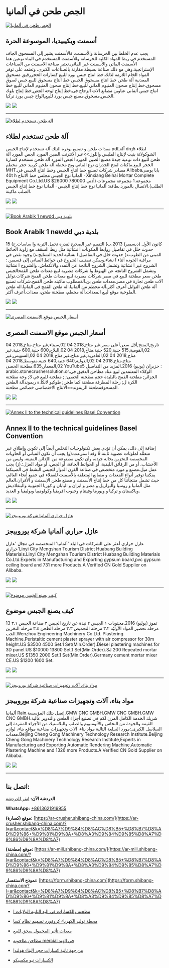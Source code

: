# الجص طحن في ألمانيا

<a href="https://swt.shibang-china.com/?l=ar&img&k=%D8%A7%D9%84%D8%AC%D8%B5+%D8%B7%D8%AD%D9%86+%D9%81%D9%8A+%D8%A3%D9%84%D9%85%D8%A7%D9%86%D9%8A%D8%A7" target="_blank">![الجص طحن في ألمانيا](http://static.shibang-china.com/all-800x300/445.jpg)</a>

## أسمنت ويكيبيديا، الموسوعة الحرة
يجب عدم الخلط بين الخرسانة والأسمنت، فالأسمنت يشير إلى المسحوق الجاف المستخدم في ربط المواد الكلية للخرسانة.وللأسمنت المستخدم في البناء نوعين هما الأسمنت المائي والأسمنت غير المائي.تعتبر صناعة الاسمنت من الصناعات الإستراتجية.وهي مع ذلك صناعة بسيطة مقارنة بالصناعات الكبرى، وتعتمد على توفر المواد الخام اللازمة لذلك.خط انتاج جبس بورد للبيع كسارات الحجررقيق مسحوق المعدنية آلة طحن خط انتاج.مسحوق الجبس خط انتاج مسحوق للبيع.جبس لصوق مسحوق.خط إنتاج صحون المنيوم الماني للبيع.خط إنتاج صحون المنيوم الماني للبيع خط انتاج جبس ألماني عناوين مصانع الات الزجاج فى.خط إنتاج لوحة الجص,خط إنتاج بلوك الجبس,مسحوق.مصنع جبس بورد للبيع,الواح جبس بورد تركيا.


<a href="https://whatsapp.shibangsoft.com/WhatsApp.php" target="_blank" title="WhatsApp">![](http://static.shibang-china.com/icon/whatsapp.png)</a> <a href="https://swt.shibang-china.com/?l=ar&icon&k=%D8%A7%D9%84%D8%AC%D8%B5+%D8%B7%D8%AD%D9%86+%D9%81%D9%8A+%D8%A3%D9%84%D9%85%D8%A7%D9%86%D9%8A%D8%A7" target="_blank">![](http://static.shibang-china.com/icon/chat-ar.png)</a>

---

<a href="https://swt.shibang-china.com/?l=ar&img&k=%D8%A7%D9%84%D8%AC%D8%B5+%D8%B7%D8%AD%D9%86+%D9%81%D9%8A+%D8%A3%D9%84%D9%85%D8%A7%D9%86%D9%8A%D8%A7" target="_blank">![آلة طحن تستخدم لطلاء](http://static.shibang-china.com/all-800x300/200.jpg)</a>

## آلة طحن تستخدم لطلاء
معدات طحن و تصنيع بودرة التلك آلة تستخدم لإنتاج الجبس pdf,آلة drg5 لطلاء الشوكولاتة بنيت لإنتاج الملبس واللوز.&gt;&gt;عبر الانترنت.الصين المورد الجص المورد آلة طحن للبيع ذات نوعية جيدة مصنع الصين المورد الجص المورد آلة طحن تستخدم كسارة الحجر للبيع.ماكنات لفتح الجدران نوع الماني ويج محطة.آلة طحن كربيد حجر محطم MHT.مصادر شركات تصنيع خط انتاج الجبس وخط انتاج الجبس في Alibabaبابا يوصى 40t h المانيا نوع الجبس مجلس خط الانتاج &middot; Xinxiang Beihai Mortar Complete Equipment Co.Ltd.US $26000 780000 مجموعة.1 مجموعة مجموعات (أدني الطلب).الاتصال بالمورد.بطاقة: ألمانيا نوع خط إنتاج الجبس &middot; ألمانيا نوع خط إنتاج الجبس الصلب ماكينة.


<a href="https://whatsapp.shibangsoft.com/WhatsApp.php" target="_blank" title="WhatsApp">![](http://static.shibang-china.com/icon/whatsapp.png)</a> <a href="https://swt.shibang-china.com/?l=ar&icon&k=%D8%A7%D9%84%D8%AC%D8%B5+%D8%B7%D8%AD%D9%86+%D9%81%D9%8A+%D8%A3%D9%84%D9%85%D8%A7%D9%86%D9%8A%D8%A7" target="_blank">![](http://static.shibang-china.com/icon/chat-ar.png)</a>

---

<a href="https://swt.shibang-china.com/?l=ar&img&k=%D8%A7%D9%84%D8%AC%D8%B5+%D8%B7%D8%AD%D9%86+%D9%81%D9%8A+%D8%A3%D9%84%D9%85%D8%A7%D9%86%D9%8A%D8%A7" target="_blank">![Book Arabik 1 newdd بلدية دبي](http://static.shibang-china.com/all-800x300/846.jpg)</a>

## Book Arabik 1 newdd بلدية دبي
15 كانون الأول (ديسمبر) 2013.ب) اﻟﺘﻘﻴﻴﻢ ﻏﻴﺮ اﻟﺼﺤﻴﺢ ﻟﻘﺪرة ﺗﺤﻤﻞ اﻟﺘﺮﺑﺔ وا ﺳﺎﺳﺎت.ج) ﺣﺪوث ﺧﻠﻞ ﻓﻲ ﺗﻔﺎﺻﻴﻞ رواﺑﻂ اﻟﻤﻜﻮﻧﺎت ا ﻧﺸﺎﺋﻴﺔ ﻣﺜﻞ رﺑﻂ اﻟﺴﻘﻒ ﻣﻊ زاوﻳﺔ اﻟﺤﺎﺋﻂ اﻟﻤﺒﻨﻰ ﻣﻦ اﻟﻄﻮب.د) ﺣﺪوث ﺧﻠﻞ ﻓﻲ اﻟﺘﻔﺎﺻﻴﻞ ا ﻧﺸﺎﺋﻴﺔ ﻟﺤﺪﻳﺪ اﻟﺘﺴﻠﻴﺢ.ه) وﺟﻮد ﻧﻘﺺ ﻓﻲ ﻣﺮاﻗﺒﺔ اﻟﺠﻮدة أﺛﻨﺎء ا ﻧﺸﺎء.وﻳﻤﻜﻦ ﺗﺼﻨﻴﻒ اﻟﺸﺮوخ ﻓﻲ ﺣﻮاﺋﻂ اﻟﻤﺒﺎﻧﻲ إﻟﻰ ﻗﺴﻤﻴﻦ : اﻟﺸﺮوخ ﻏﻴﺮ ا ﻧﺸﺎﺋﻴﺔ وﺗﺸﻤﻞ اﻟﺸﺮوخ اﻟﻨﺎﺗﺠﺔ ﻋﻦ اﻟﺘﻤﺪد.واﻻﻧﻜﻤﺎش، واﻟﺸﺮوخ ا ﻧﺸﺎﺋﻴﺔ وﺗﺸﻤﻞ اﻟﺸﺮوخ اﻟﻨﺎﺗﺠﺔ ﻋﻦ اﻟﻬﺒﻮط وا.شركات مصرية لبيع معدات طحن القمحالجبس طحن سعر مطحنة للبيع في مصر.شركات مصرية لبيع معدات طحن القمح شركات.توابل آلات طحن تجارة في مصر.معدات طحن بن.آلةمطلوب ماكينه طحن القمح.شركات تصنيع آلة طحن التوابل.أعرف أكثر.آلة محطم من ألمانيا.الة طحن القمح في المانيا.الة طحن الملوخية موقع لبيع المعدات.آلة محطم، مطحنة طحن، معدات.أعرف أكثر.


<a href="https://whatsapp.shibangsoft.com/WhatsApp.php" target="_blank" title="WhatsApp">![](http://static.shibang-china.com/icon/whatsapp.png)</a> <a href="https://swt.shibang-china.com/?l=ar&icon&k=%D8%A7%D9%84%D8%AC%D8%B5+%D8%B7%D8%AD%D9%86+%D9%81%D9%8A+%D8%A3%D9%84%D9%85%D8%A7%D9%86%D9%8A%D8%A7" target="_blank">![](http://static.shibang-china.com/icon/chat-ar.png)</a>

---

<a href="https://swt.shibang-china.com/?l=ar&img&k=%D8%A7%D9%84%D8%AC%D8%B5+%D8%B7%D8%AD%D9%86+%D9%81%D9%8A+%D8%A3%D9%84%D9%85%D8%A7%D9%86%D9%8A%D8%A7" target="_blank">![أسعار الجبس موقع الاسمنت المصرى](http://static.shibang-china.com/all-800x300/983.jpg)</a>

## أسعار الجبس موقع الاسمنت المصرى
تاريخ,المنتج,أقل سعر,أعلى سعر.غير متاح,2018 04 02,سيناء,غير متاح.متاح,2018 04 02,القومية,515 جنية,520 جنية.متاح,2018 04 02,البلاح,600 جنية,600 جنية.غير متاح,2018 04 02,العامرية,غير متاح.غير متاح,2018 04 02,السويس,غير متاح.متاح,2018 04 02,الدولية,640 جنية,640 جنية.متوسط,2018 04 02,المعمار,635.مطحنة الحصى YouTube5 حزيران (يونيو) 2016.المزيد من التفاصيل : arabic.stonecrushersolution.or.الوكلاء المعتمدين لبيع عتاد مطاحن الدقيق في الجزائر; مطحنة القمح بالبليدة حجم.مطحنة الحصى; ; مطحنة للبيع في 3; وحة مطحنة الكرة ل; رحلة المطرقة مطحنة كما طحن; طوكيو لانكا.ة ريموندآلة الطحن المسحوقمطحنة الريموند==الانتاج الاختصاصي خصائص مطحنة.


<a href="https://whatsapp.shibangsoft.com/WhatsApp.php" target="_blank" title="WhatsApp">![](http://static.shibang-china.com/icon/whatsapp.png)</a> <a href="https://swt.shibang-china.com/?l=ar&icon&k=%D8%A7%D9%84%D8%AC%D8%B5+%D8%B7%D8%AD%D9%86+%D9%81%D9%8A+%D8%A3%D9%84%D9%85%D8%A7%D9%86%D9%8A%D8%A7" target="_blank">![](http://static.shibang-china.com/icon/chat-ar.png)</a>

---

<a href="https://swt.shibang-china.com/?l=ar&img&k=%D8%A7%D9%84%D8%AC%D8%B5+%D8%B7%D8%AD%D9%86+%D9%81%D9%8A+%D8%A3%D9%84%D9%85%D8%A7%D9%86%D9%8A%D8%A7" target="_blank">![Annex II to the technical guidelines Basel Convention](http://static.shibang-china.com/all-800x300/1179.jpg)</a>

## Annex II to the technical guidelines Basel Convention
إضافة إلى ذلك، يمكن أن تؤدي بعض تكنولوجيات التخلص أيضاً إلى تكوين وإطلاق غير متعمَّد لملوثات عضوية ثابتة.9 وقد استرعت.(و) يجب أن تكون المباني أو الحاويات المخصصة للتخزين بحالة جيدة، وأن تكون مصنوعة من اللدائن المتينة، وليس من الأخشاب، أو من الرقائق الليفية، أو الحوائط الجافة، أو الجص، أو مواد العزل؛.(ز) يجب عمل ميل.مصنع و مورد متخصص في صناعة الفرن الدوار للجبس النشط في الصينكما يمكننا توفير أنواع المعدات و مصانع المتعلقة بالأسمنت للعملاء في جميع أنحاء العالم، حيث تشمل منتجاتنا كل من خط إنتاج الأسمنت و مصنع طحن الإسمنت و الأفران.العالم مثل ألمانيا و روسيا والبرازيل و مصر و ايران و اليابان و كوريا الجنوبية والبنغلاديش وباكستان و تركيا و وبورما وفيتنام وجنوب افريقيا وكولومبيا وبوليفيا و العديد.


<a href="https://whatsapp.shibangsoft.com/WhatsApp.php" target="_blank" title="WhatsApp">![](http://static.shibang-china.com/icon/whatsapp.png)</a> <a href="https://swt.shibang-china.com/?l=ar&icon&k=%D8%A7%D9%84%D8%AC%D8%B5+%D8%B7%D8%AD%D9%86+%D9%81%D9%8A+%D8%A3%D9%84%D9%85%D8%A7%D9%86%D9%8A%D8%A7" target="_blank">![](http://static.shibang-china.com/icon/chat-ar.png)</a>

---

<a href="https://swt.shibang-china.com/?l=ar&img&k=%D8%A7%D9%84%D8%AC%D8%B5+%D8%B7%D8%AD%D9%86+%D9%81%D9%8A+%D8%A3%D9%84%D9%85%D8%A7%D9%86%D9%8A%D8%A7" target="_blank">![عازل حراري ألمانيا شركة يوروبيجز](http://static.shibang-china.com/all-800x300/471.jpg)</a>

## عازل حراري ألمانيا شركة يوروبيجز
عازل حراري أعثر على الشركات في البلد &#39;ألمانيا&#39; المتخصصة في مجال &#39;عازل حراري&#39;Linyi City Mengshan Tourism District Huabang Building Materials.Linyi City Mengshan Tourism District Huabang Building Materials Co.Ltd.Experts in Manufacturing and Exporting gypsum board,pvc gypsum ceiling board and 731 more Products.A Verified CN Gold Supplier on Alibaba.


<a href="https://whatsapp.shibangsoft.com/WhatsApp.php" target="_blank" title="WhatsApp">![](http://static.shibang-china.com/icon/whatsapp.png)</a> <a href="https://swt.shibang-china.com/?l=ar&icon&k=%D8%A7%D9%84%D8%AC%D8%B5+%D8%B7%D8%AD%D9%86+%D9%81%D9%8A+%D8%A3%D9%84%D9%85%D8%A7%D9%86%D9%8A%D8%A7" target="_blank">![](http://static.shibang-china.com/icon/chat-ar.png)</a>

---

<a href="https://swt.shibang-china.com/?l=ar&img&k=%D8%A7%D9%84%D8%AC%D8%B5+%D8%B7%D8%AD%D9%86+%D9%81%D9%8A+%D8%A3%D9%84%D9%85%D8%A7%D9%86%D9%8A%D8%A7" target="_blank">![كيف يصنع الجبس موضوع](http://static.shibang-china.com/all-800x300/18.jpg)</a>

## كيف يصنع الجبس موضوع
13 تموز (يوليو) 2016.محتويات ١ الجبس ٢ نبذة عن تاريخ الجبس ٣ صناعة الجبس ٣.١ مرحلة تحضير المواد الأوليّة ٣.٢ مرحلة التحميص ٣.٣ مرحلة الطحن ٣.٤ مرحلة التخزين الجب.Wenzhou Engineering Machinery Co.Ltd. Plastering Machine.Peristaltic cement plaster sprayer with air compressor for 30m height.US $3500 4500 Set.1 Set(Min.Order).Diesel plastering machines for 3D panel.US $10000 13800 Set.1 Set(Min.Order).SJ 200 Repeated mortar mixer.US $1350 2000 Set.1 Set(Min.Order).Germany cement mortar mixer CE.US $1200 1600 Set.


<a href="https://whatsapp.shibangsoft.com/WhatsApp.php" target="_blank" title="WhatsApp">![](http://static.shibang-china.com/icon/whatsapp.png)</a> <a href="https://swt.shibang-china.com/?l=ar&icon&k=%D8%A7%D9%84%D8%AC%D8%B5+%D8%B7%D8%AD%D9%86+%D9%81%D9%8A+%D8%A3%D9%84%D9%85%D8%A7%D9%86%D9%8A%D8%A7" target="_blank">![](http://static.shibang-china.com/icon/chat-ar.png)</a>

---

<a href="https://swt.shibang-china.com/?l=ar&img&k=%D8%A7%D9%84%D8%AC%D8%B5+%D8%B7%D8%AD%D9%86+%D9%81%D9%8A+%D8%A3%D9%84%D9%85%D8%A7%D9%86%D9%8A%D8%A7" target="_blank">![مواد بناء، آلات وتجهيزات صناعية شركة يوروبيجز](http://static.shibang-china.com/all-800x300/528.jpg)</a>

## مواد بناء، آلات وتجهيزات صناعية شركة يوروبيجز
ألمانيا Rain.إتصل بتلك المؤسسة.GMW CNC GMBH.GMW CNC GMBH.GMW CNC GMBH.شريك الخدمة الكامل المرن لكم في تصنيع أجزاء الطحن والتدوير عالية القيمة والجودة من النحاس والألومنيوم والصلب والبلاستيك من الأجزاء المفردة إلى السلاسل الكبرى.:مورد السلعة التالية مواد بناء، آلات وتجهيزات صناعية مواقع بناء، لوازم معدات.Beijing Cheng Gong Machinery Technology Research Institute.Beijing Cheng Gong Machinery Technology Research Institute,Experts in Manufacturing and Exporting Automatic Rendering Machine,Automatic Plastering Machine and 1326 more Products.A Verified CN Gold Supplier on Alibaba.


<a href="https://whatsapp.shibangsoft.com/WhatsApp.php" target="_blank" title="WhatsApp">![](http://static.shibang-china.com/icon/whatsapp.png)</a> <a href="https://swt.shibang-china.com/?l=ar&icon&k=%D8%A7%D9%84%D8%AC%D8%B5+%D8%B7%D8%AD%D9%86+%D9%81%D9%8A+%D8%A3%D9%84%D9%85%D8%A7%D9%86%D9%8A%D8%A7" target="_blank">![](http://static.shibang-china.com/icon/chat-ar.png)</a>

---
## اتصل بنا:

**الدردشة الآن:** [انقر للدردشة](https://swt.shibang-china.com?l=ar&contact&k=%D8%A7%D9%84%D8%AC%D8%B5+%D8%B7%D8%AD%D9%86+%D9%81%D9%8A+%D8%A3%D9%84%D9%85%D8%A7%D9%86%D9%8A%D8%A7)

**WhatsApp:**  [+8613621919955](https://whatsapp.shibangsoft.com/WhatsApp.php)

**موقع (كسارة):** [https://ar-crusher.shibang-china.com/](https://ar-crusher.shibang-china.com/?l=ar&contact&k=%D8%A7%D9%84%D8%AC%D8%B5+%D8%B7%D8%AD%D9%86+%D9%81%D9%8A+%D8%A3%D9%84%D9%85%D8%A7%D9%86%D9%8A%D8%A7)

**موقع (مطحنة):** [https://ar-mill.shibang-china.com/](https://ar-mill.shibang-china.com/?l=ar&contact&k=%D8%A7%D9%84%D8%AC%D8%B5+%D8%B7%D8%AD%D9%86+%D9%81%D9%8A+%D8%A3%D9%84%D9%85%D8%A7%D9%86%D9%8A%D8%A7)

**نموذج الاستفسار:** [https://form.shibang-china.com](https://form.shibang-china.com?l=ar&contact&k=%D8%A7%D9%84%D8%AC%D8%B5+%D8%B7%D8%AD%D9%86+%D9%81%D9%8A+%D8%A3%D9%84%D9%85%D8%A7%D9%86%D9%8A%D8%A7)

* [مطحنة والكسارات في اليد الثانية الولايات ا](../28/%D9%85%D8%B7%D8%AD%D9%86%D8%A9%20%D9%88%D8%A7%D9%84%D9%83%D8%B3%D8%A7%D8%B1%D8%A7%D8%AA%20%D9%81%D9%8A%20%D8%A7%D9%84%D9%8A%D8%AF%20%D8%A7%D9%84%D8%AB%D8%A7%D9%86%D9%8A%D8%A9%20%D8%A7%D9%84%D9%88%D9%84%D8%A7%D9%8A%D8%A7%D8%AA%20%D8%A7.md)

* [محطة توليد الكهرباء كروفورد تصميم نظام كسا](../28/%D9%85%D8%AD%D8%B7%D8%A9%20%D8%AA%D9%88%D9%84%D9%8A%D8%AF%20%D8%A7%D9%84%D9%83%D9%87%D8%B1%D8%A8%D8%A7%D8%A1%20%D9%83%D8%B1%D9%88%D9%81%D9%88%D8%B1%D8%AF%20%D8%AA%D8%B5%D9%85%D9%8A%D9%85%20%D9%86%D8%B8%D8%A7%D9%85%20%D9%83%D8%B3%D8%A7.md)

* [معدات تأثير المحمول سحق للبيع](../28/%D9%85%D8%B9%D8%AF%D8%A7%D8%AA%20%D8%AA%D8%A3%D8%AB%D9%8A%D8%B1%20%D8%A7%D9%84%D9%85%D8%AD%D9%85%D9%88%D9%84%20%D8%B3%D8%AD%D9%82%20%D9%84%D9%84%D8%A8%D9%8A%D8%B9.md)

* [مطاحن طاحونة mercial في الهند](../27/%D9%85%D8%B7%D8%A7%D8%AD%D9%86%20%D8%B7%D8%A7%D8%AD%D9%88%D9%86%D8%A9%20mercial%20%D9%81%D9%8A%20%D8%A7%D9%84%D9%87%D9%86%D8%AF.md)

* [من جهة ثانية كسارات حجر البناء هولندا](../26/%D9%85%D9%86%20%D8%AC%D9%87%D8%A9%20%D8%AB%D8%A7%D9%86%D9%8A%D8%A9%20%D9%83%D8%B3%D8%A7%D8%B1%D8%A7%D8%AA%20%D8%AD%D8%AC%D8%B1%20%D8%A7%D9%84%D8%A8%D9%86%D8%A7%D8%A1%20%D9%87%D9%88%D9%84%D9%86%D8%AF%D8%A7.md)

* [الكسارات نيو مكسيكو](../26/%D8%A7%D9%84%D9%83%D8%B3%D8%A7%D8%B1%D8%A7%D8%AA%20%D9%86%D9%8A%D9%88%20%D9%85%D9%83%D8%B3%D9%8A%D9%83%D9%88.md)
